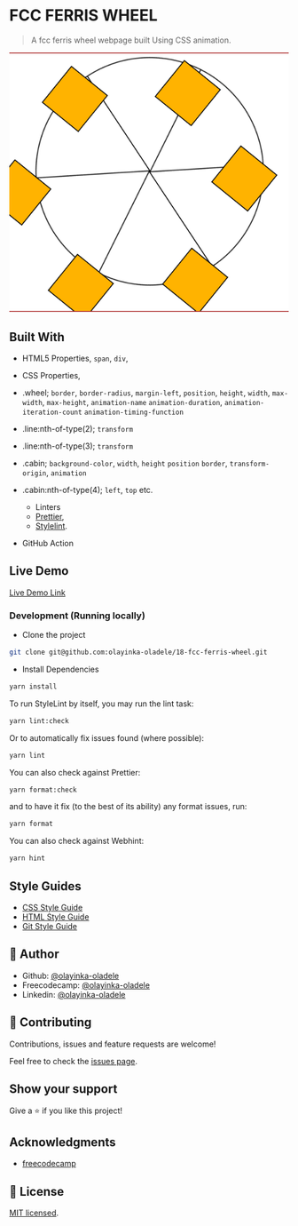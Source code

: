 # FCC FERRIS WHEEL

> A fcc ferris wheel webpage built Using CSS animation.

![screenshot](./app_screenshot.png)

## Built With

- HTML5 Properties,
  `span`, `div`,

- CSS Properties,

- .wheel;
  `border`, `border-radius`, `margin-left`, `position`,
  `height`, `width`, `max-width`, `max-height`, `animation-name`
  `animation-duration`, `animation-iteration-count`
  `animation-timing-function`

- .line:nth-of-type(2);
  `transform`

- .line:nth-of-type(3);
  `transform`

- .cabin;
  `background-color`, `width`, `height` `position`
  `border`, `transform-origin`, `animation`

- .cabin:nth-of-type(4);
  `left`, `top` etc.

  - Linters
  - [Prettier](https://prettier.io/),
  - [Stylelint](https://stylelint.io/).

- GitHub Action

## Live Demo

[Live Demo Link](https://oladele-18-fcc-ferris-wheel.netlify.app/)

### Development (Running locally)

- Clone the project

```bash
git clone git@github.com:olayinka-oladele/18-fcc-ferris-wheel.git

```

- Install Dependencies

```bash
yarn install
```

To run StyleLint by itself, you may run the lint task:

```bash
yarn lint:check
```

Or to automatically fix issues found (where possible):

```bash
yarn lint
```

You can also check against Prettier:

```bash
yarn format:check
```

and to have it fix (to the best of its ability) any format issues, run:

```bash
yarn format
```

You can also check against Webhint:

```bash
yarn hint
```

## Style Guides

- [CSS Style Guide](http://udacity.github.io/frontend-nanodegree-styleguide/css.html)
- [HTML Style Guide](http://udacity.github.io/frontend-nanodegree-styleguide/index.html)
- [Git Style Guide](https://udacity.github.io/git-styleguide/)

## 👤 Author

- Github: [@olayinka-oladele](https://github.com/olayinka-oladele)
- Freecodecamp: [@olayinka-oladele](https://freecodecamp.com/author)
- Linkedin: [@olayinka-oladele](https://www.linkedin.com/in/author/)

## 🤝 Contributing

Contributions, issues and feature requests are welcome!

Feel free to check the [issues page](../../issues).

## Show your support

Give a ⭐️ if you like this project!

## Acknowledgments

- [freecodecamp](https://www.freecodecamp.org/learn/2022/responsive-web-design/learn-css-animation-by-building-a-ferris-wheel/step-29)

## 📝 License

[MIT licensed](./LICENSE).

